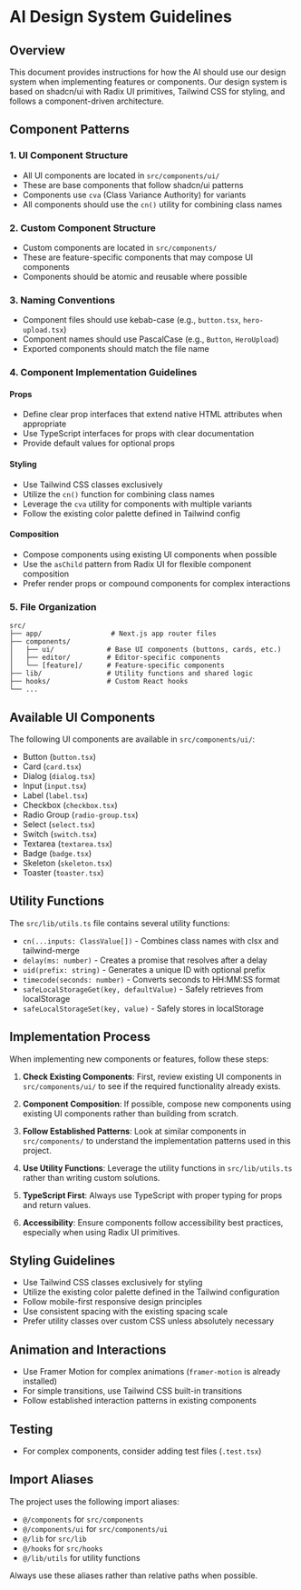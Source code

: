 # AI Design System Guidelines

## Overview
This document provides instructions for how the AI should use our design system when implementing features or components. Our design system is based on shadcn/ui with Radix UI primitives, Tailwind CSS for styling, and follows a component-driven architecture.

## Component Patterns

### 1. UI Component Structure
- All UI components are located in `src/components/ui/`
- These are base components that follow shadcn/ui patterns
- Components use `cva` (Class Variance Authority) for variants
- All components should use the `cn()` utility for combining class names

### 2. Custom Component Structure
- Custom components are located in `src/components/`
- These are feature-specific components that may compose UI components
- Components should be atomic and reusable where possible

### 3. Naming Conventions
- Component files should use kebab-case (e.g., `button.tsx`, `hero-upload.tsx`)
- Component names should use PascalCase (e.g., `Button`, `HeroUpload`)
- Exported components should match the file name

### 4. Component Implementation Guidelines

#### Props
- Define clear prop interfaces that extend native HTML attributes when appropriate
- Use TypeScript interfaces for props with clear documentation
- Provide default values for optional props

#### Styling
- Use Tailwind CSS classes exclusively
- Utilize the `cn()` function for combining class names
- Leverage the `cva` utility for components with multiple variants
- Follow the existing color palette defined in Tailwind config

#### Composition
- Compose components using existing UI components when possible
- Use the `asChild` pattern from Radix UI for flexible component composition
- Prefer render props or compound components for complex interactions

### 5. File Organization

```
src/
├── app/                 # Next.js app router files
├── components/
│   ├── ui/             # Base UI components (buttons, cards, etc.)
│   ├── editor/         # Editor-specific components
│   └── [feature]/      # Feature-specific components
├── lib/                # Utility functions and shared logic
├── hooks/              # Custom React hooks
└── ...
```

## Available UI Components

The following UI components are available in `src/components/ui/`:

- Button (`button.tsx`)
- Card (`card.tsx`)
- Dialog (`dialog.tsx`)
- Input (`input.tsx`)
- Label (`label.tsx`)
- Checkbox (`checkbox.tsx`)
- Radio Group (`radio-group.tsx`)
- Select (`select.tsx`)
- Switch (`switch.tsx`)
- Textarea (`textarea.tsx`)
- Badge (`badge.tsx`)
- Skeleton (`skeleton.tsx`)
- Toaster (`toaster.tsx`)

## Utility Functions

The `src/lib/utils.ts` file contains several utility functions:

- `cn(...inputs: ClassValue[])` - Combines class names with clsx and tailwind-merge
- `delay(ms: number)` - Creates a promise that resolves after a delay
- `uid(prefix: string)` - Generates a unique ID with optional prefix
- `timecode(seconds: number)` - Converts seconds to HH:MM:SS format
- `safeLocalStorageGet(key, defaultValue)` - Safely retrieves from localStorage
- `safeLocalStorageSet(key, value)` - Safely stores in localStorage

## Implementation Process

When implementing new components or features, follow these steps:

1. **Check Existing Components**: First, review existing UI components in `src/components/ui/` to see if the required functionality already exists.

2. **Component Composition**: If possible, compose new components using existing UI components rather than building from scratch.

3. **Follow Established Patterns**: Look at similar components in `src/components/` to understand the implementation patterns used in this project.

4. **Use Utility Functions**: Leverage the utility functions in `src/lib/utils.ts` rather than writing custom solutions.

5. **TypeScript First**: Always use TypeScript with proper typing for props and return values.

6. **Accessibility**: Ensure components follow accessibility best practices, especially when using Radix UI primitives.

## Styling Guidelines

- Use Tailwind CSS classes exclusively for styling
- Utilize the existing color palette defined in the Tailwind configuration
- Follow mobile-first responsive design principles
- Use consistent spacing with the existing spacing scale
- Prefer utility classes over custom CSS unless absolutely necessary

## Animation and Interactions

- Use Framer Motion for complex animations (`framer-motion` is already installed)
- For simple transitions, use Tailwind CSS built-in transitions
- Follow established interaction patterns in existing components

## Testing

- For complex components, consider adding test files (`.test.tsx`)

## Import Aliases

The project uses the following import aliases:

- `@/components` for `src/components`
- `@/components/ui` for `src/components/ui`
- `@/lib` for `src/lib`
- `@/hooks` for `src/hooks`
- `@/lib/utils` for utility functions

Always use these aliases rather than relative paths when possible.